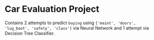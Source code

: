 # Car Evaluation Project

Contains 2 attempts to predict `buying` using `['maint', 'doors', 'lug_boot', 'safety', 'class']` via Neural Network and 1 attempt via Decision Tree Classifier.
